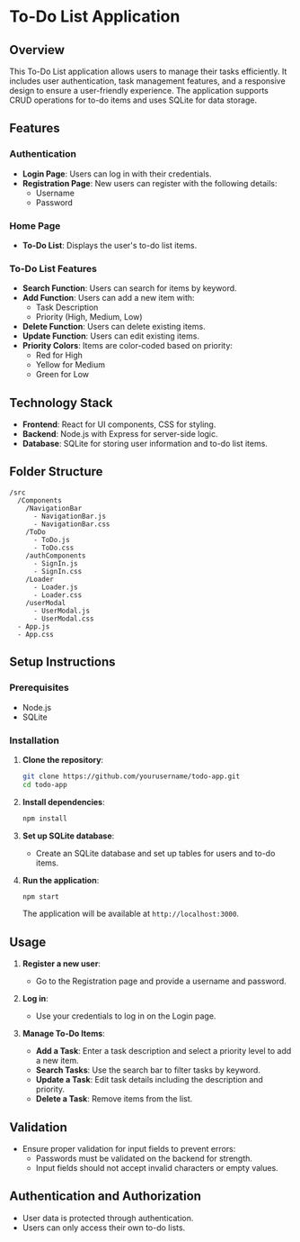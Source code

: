 
# To-Do List Application

## Overview
This To-Do List application allows users to manage their tasks efficiently. It includes user authentication, task management features, and a responsive design to ensure a user-friendly experience. The application supports CRUD operations for to-do items and uses SQLite for data storage.

## Features

### Authentication
- **Login Page**: Users can log in with their credentials.
- **Registration Page**: New users can register with the following details:
  - Username
  - Password

### Home Page
- **To-Do List**: Displays the user's to-do list items.

### To-Do List Features
- **Search Function**: Users can search for items by keyword.
- **Add Function**: Users can add a new item with:
  - Task Description
  - Priority (High, Medium, Low)
- **Delete Function**: Users can delete existing items.
- **Update Function**: Users can edit existing items.
- **Priority Colors**: Items are color-coded based on priority:
  - Red for High
  - Yellow for Medium
  - Green for Low

## Technology Stack
- **Frontend**: React for UI components, CSS for styling.
- **Backend**: Node.js with Express for server-side logic.
- **Database**: SQLite for storing user information and to-do list items.

## Folder Structure
```
/src
  /Components
    /NavigationBar
      - NavigationBar.js
      - NavigationBar.css
    /ToDo
      - ToDo.js
      - ToDo.css
    /authComponents
      - SignIn.js
      - SignIn.css
    /Loader
      - Loader.js
      - Loader.css
    /userModal
      - UserModal.js
      - UserModal.css
  - App.js
  - App.css
```

## Setup Instructions

### Prerequisites
- Node.js
- SQLite

### Installation
1. **Clone the repository**:
   ```bash
   git clone https://github.com/yourusername/todo-app.git
   cd todo-app
   ```

2. **Install dependencies**:
   ```bash
   npm install
   ```

3. **Set up SQLite database**:
   - Create an SQLite database and set up tables for users and to-do items.

4. **Run the application**:
   ```bash
   npm start
   ```

   The application will be available at `http://localhost:3000`.

## Usage

1. **Register a new user**:
   - Go to the Registration page and provide a username and password.

2. **Log in**:
   - Use your credentials to log in on the Login page.

3. **Manage To-Do Items**:
   - **Add a Task**: Enter a task description and select a priority level to add a new item.
   - **Search Tasks**: Use the search bar to filter tasks by keyword.
   - **Update a Task**: Edit task details including the description and priority.
   - **Delete a Task**: Remove items from the list.

## Validation
- Ensure proper validation for input fields to prevent errors:
  - Passwords must be validated on the backend for strength.
  - Input fields should not accept invalid characters or empty values.

## Authentication and Authorization
- User data is protected through authentication.
- Users can only access their own to-do lists.

